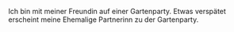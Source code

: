 Ich bin mit meiner Freundin auf einer Gartenparty. Etwas verspätet erscheint meine Ehemalige Partnerinn zu der Gartenparty. 